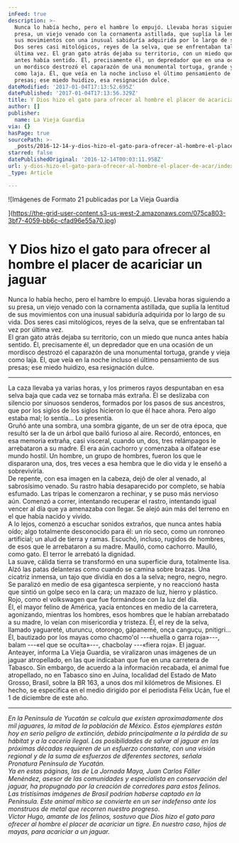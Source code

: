 ```yaml
---
inFeed: true
description: >-
  Nunca lo había hecho, pero el hambre lo empujó. Llevaba horas siguiendo a su
  presa, un viejo venado con la cornamenta astillada, que suplía la lentitud de
  sus movimientos con una inusual sabiduría adquirida por lo largo de su vida.
  Dos seres casi mitológicos, reyes de la selva, que se enfrentaban tal vez por
  última vez. El gran gato atrás dejaba su territorio, con un miedo que nunca
  antes había sentido. Él, precisamente él, un depredador que en una ocasión de
  un mordisco destrozó el caparazón de una monumental tortuga, grande y vieja
  como laja. Él, que veía en la noche incluso el último pensamiento de sus
  presas; ese miedo huidizo, esa resignación dulce. 
dateModified: '2017-01-04T17:13:52.695Z'
datePublished: '2017-01-04T17:13:56.329Z'
title: Y Dios hizo el gato para ofrecer al hombre el placer de acariciar un jaguar
author: []
publisher:
  name: La Vieja Guardia
via: {}
hasPage: true
sourcePath: >-
  _posts/2016-12-14-y-dios-hizo-el-gato-para-ofrecer-al-hombre-el-placer-de-acar.md
starred: false
datePublishedOriginal: '2016-12-14T00:03:11.958Z'
url: y-dios-hizo-el-gato-para-ofrecer-al-hombre-el-placer-de-acar/index.html
_type: Article

---
```

![Imágenes de Formato 21 publicadas por La Vieja Guardia

](https://the-grid-user-content.s3-us-west-2.amazonaws.com/075ca803-3bf7-4059-bb6c-cfad96e55a70.jpg)

# Y Dios hizo el gato para ofrecer al hombre el placer de acariciar un jaguar

Nunca lo había hecho, pero el hambre lo empujó. Llevaba horas siguiendo a su presa, un viejo venado con la cornamenta astillada, que suplía la lentitud de sus movimientos con una inusual sabiduría adquirida por lo largo de su vida. Dos seres casi mitológicos, reyes de la selva, que se enfrentaban tal vez por última vez.   
El gran gato atrás dejaba su territorio, con un miedo que nunca antes había sentido. Él, precisamente él, un depredador que en una ocasión de un mordisco destrozó el caparazón de una monumental tortuga, grande y vieja como laja. Él, que veía en la noche incluso el último pensamiento de sus presas; ese miedo huidizo, esa resignación dulce. 

---

La caza llevaba ya varias horas, y los primeros rayos despuntaban en esa selva baja que cada vez se tornaba más extraña. Él se deslizaba con silencio por sinuosos senderos, formados por los pasos de sus ancestros, que por los siglos de los siglos hicieron lo que él hace ahora. Pero algo estaba mal; lo sentía... Lo presentía.   
Gruñó ante una sombra, una sombra gigante, de un ser de otra época, que resultó ser la de un árbol que bailó furioso al aire. Recordó, entonces, en esa memoria extraña, casi visceral, cuando un, dos, tres relámpagos le arrebataron a su madre. Él era aún cachorro y comenzaba a olfatear ese mundo hostil. Un hombre, un grupo de hombres, fueron los que le dispararon una, dos, tres veces a esa hembra que le dio vida y le enseñó a sobrevivirla.   
De repente, con esa imagen en la cabeza, dejó de oler al venado, al sabrosísimo venado. Su rastro había desaparecido por completo, se había esfumado. Las tripas le comenzaron a rechinar, y se puso más nervioso aún. Comenzó a correr, intentando recuperar el rastro, intentando igual vencer al día que ya amenazaba con llegar. Se alejó aún más del terreno en el que había nacido y vivido.   
A lo lejos, comenzó a escuchar sonidos extraños, que nunca antes había oído; algo totalmente desconocido para él: un río seco, como un ronroneo artificial; un alud de tierra y ramas. Escuchó, incluso, rugidos de hombres, de esos que le arrebataron a su madre. Maulló, como cachorro. Maulló, como gato. El terror le arrebató la dignidad.   
La suave, cálida tierra se transformó en una superficie dura, totalmente lisa. Alzó las patas delanteras como cuando se camina sobre brazas. Una cicatriz inmensa, un tajo que dividía en dos a la selva; negro, negro, negro. Se paralizó en medio de esa gigantesca serpiente, y no reaccionó hasta que sintió un golpe seco en la cara; un mazazo de luz, hierro y plástico. Rojo, como el volkswagen que fue formándose con la luz del día.   
Él, el mayor felino de América, yacía entonces en medio de la carretera, agonizando, mientras los hombres, esos hombres que le habían arrebatado a su madre, lo veían con misericordia y tristeza. Él, el rey de la selva, llamado yaguareté, uturuncu, otorongo, gápanemé, onça canguçu, pnitigri... Él, bautizado por los mayas como chacmo'ol ---«huella o garra roja»---, balam ---«el que se oculta»---, chacbolay ---«fiera roja». El jaguar.   
Anteayer, informa La Vieja Guardia, se viralizaron unas imágenes de un jaguar atropellado, en las que indicaban que fue en una carretera de Tabasco. Sin embargo, de acuerdo a la información recabada, el animal fue atropellado, no en Tabasco sino en Juína, localidad del Estado de Mato Grosso, Brasil, sobre la BR 163, a unos dos mil kilómetros de Misiones. El hecho, se especifica en el medio dirigido por el periodista Félix Ucán, fue el 1 de diciembre de este año.

---

_En la Península de Yucatán se calcula que existen aproximadamente dos mil jaguares, la mitad de la población de México. Estos ejemplares están hoy en serio peligro de extinción, debido principalmente a la pérdida de su hábitat y a la cacería ilegal. Las posibilidades de salvar al jaguar en las próximas décadas requieren de un esfuerzo constante, con una visión regional y de la suma de esfuerzos de diferentes sectores, señala Pronatura Península de Yucatán.   
Ya en estas páginas, las de La Jornada Maya, Juan Carlos Fáller Menéndez, asesor de las comunidades y especialista en conservación del jaguar, ha propugnado por la creación de corredores para estos felinos. Las tristísimas imágenes de Brasil podrían haberse captado en la Península. Este animal mítico se convierte en un ser indefenso ante los monstruos de metal que recorren nuestro progreso.   
Víctor Hugo, amante de los felinos, sostuvo que Dios hizo el gato para ofrecer al hombre el placer de acariciar un tigre. En nuestro caso, hijos de mayas, para acariciar a un jaguar._